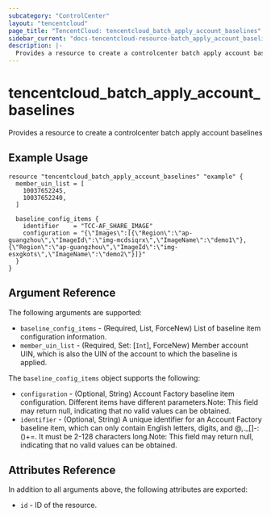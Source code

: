 ```yaml
---
subcategory: "ControlCenter"
layout: "tencentcloud"
page_title: "TencentCloud: tencentcloud_batch_apply_account_baselines"
sidebar_current: "docs-tencentcloud-resource-batch_apply_account_baselines"
description: |-
  Provides a resource to create a controlcenter batch apply account baselines
---
```


# tencentcloud_batch_apply_account_baselines

Provides a resource to create a controlcenter batch apply account baselines

## Example Usage

```hcl
resource "tencentcloud_batch_apply_account_baselines" "example" {
  member_uin_list = [
    10037652245,
    10037652240,
  ]

  baseline_config_items {
    identifier    = "TCC-AF_SHARE_IMAGE"
    configuration = "{\"Images\":[{\"Region\":\"ap-guangzhou\",\"ImageId\":\"img-mcdsiqrx\",\"ImageName\":\"demo1\"}, {\"Region\":\"ap-guangzhou\",\"ImageId\":\"img-esxgkots\",\"ImageName\":\"demo2\"}]}"
  }
}
```

## Argument Reference

The following arguments are supported:

* `baseline_config_items` - (Required, List, ForceNew) List of baseline item configuration information.
* `member_uin_list` - (Required, Set: [`Int`], ForceNew) Member account UIN, which is also the UIN of the account to which the baseline is applied.

The `baseline_config_items` object supports the following:

* `configuration` - (Optional, String) Account Factory baseline item configuration. Different items have different parameters.Note: This field may return null, indicating that no valid values can be obtained.
* `identifier` - (Optional, String) A unique identifier for an Account Factory baseline item, which can only contain English letters, digits, and @,._[]-:()+=. It must be 2-128 characters long.Note: This field may return null, indicating that no valid values can be obtained.

## Attributes Reference

In addition to all arguments above, the following attributes are exported:

* `id` - ID of the resource.



